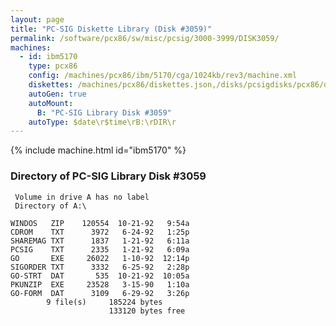 ```yaml
---
layout: page
title: "PC-SIG Diskette Library (Disk #3059)"
permalink: /software/pcx86/sw/misc/pcsig/3000-3999/DISK3059/
machines:
  - id: ibm5170
    type: pcx86
    config: /machines/pcx86/ibm/5170/cga/1024kb/rev3/machine.xml
    diskettes: /machines/pcx86/diskettes.json,/disks/pcsigdisks/pcx86/diskettes.json
    autoGen: true
    autoMount:
      B: "PC-SIG Library Disk #3059"
    autoType: $date\r$time\rB:\rDIR\r
---
```


{% include machine.html id="ibm5170" %}

### Directory of PC-SIG Library Disk #3059

     Volume in drive A has no label
     Directory of A:\

    WINDOS   ZIP    120554  10-21-92   9:54a
    CDROM    TXT      3972   6-24-92   1:25p
    SHAREMAG TXT      1837   1-21-92   6:11a
    PCSIG    TXT      2335   1-21-92   6:09a
    GO       EXE     26022   1-10-92  12:14p
    SIGORDER TXT      3332   6-25-92   2:28p
    GO-STRT  DAT       535  10-21-92  10:05a
    PKUNZIP  EXE     23528   3-15-90   1:10a
    GO-FORM  DAT      3109   6-29-92   3:26p
            9 file(s)     185224 bytes
                          133120 bytes free
